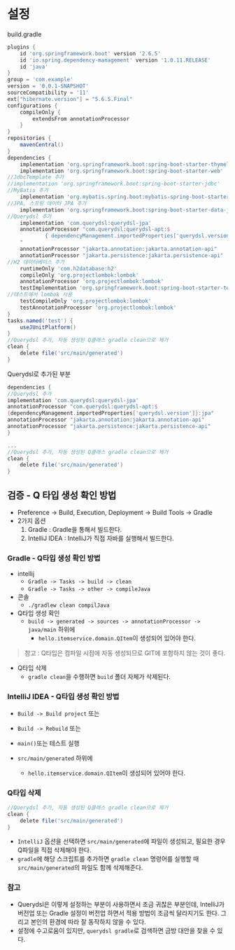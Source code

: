 # 설정
build.gradle
```groovy
plugins {
    id 'org.springframework.boot' version '2.6.5'
    id 'io.spring.dependency-management' version '1.0.11.RELEASE'
    id 'java'
}
group = 'com.example'
version = '0.0.1-SNAPSHOT'
sourceCompatibility = '11'
ext["hibernate.version"] = "5.6.5.Final"
configurations {
    compileOnly {
        extendsFrom annotationProcessor
    }
}
repositories {
    mavenCentral()
}
dependencies {
    implementation 'org.springframework.boot:spring-boot-starter-thymeleaf'
    implementation 'org.springframework.boot:spring-boot-starter-web'
//JdbcTemplate 추가
//implementation 'org.springframework.boot:spring-boot-starter-jdbc'
//MyBatis 추가
    implementation 'org.mybatis.spring.boot:mybatis-spring-boot-starter:2.2.0'
//JPA, 스프링 데이터 JPA 추가
    implementation 'org.springframework.boot:spring-boot-starter-data-jpa'
//Querydsl 추가
    implementation 'com.querydsl:querydsl-jpa'
    annotationProcessor "com.querydsl:querydsl-apt:$
            { dependencyManagement.importedProperties['querydsl.version'] }: jpa
    "
    annotationProcessor "jakarta.annotation:jakarta.annotation-api"
    annotationProcessor "jakarta.persistence:jakarta.persistence-api"
//H2 데이터베이스 추가
    runtimeOnly 'com.h2database:h2'
    compileOnly 'org.projectlombok:lombok'
    annotationProcessor 'org.projectlombok:lombok'
    testImplementation 'org.springframework.boot:spring-boot-starter-test'
//테스트에서 lombok 사용
    testCompileOnly 'org.projectlombok:lombok'
    testAnnotationProcessor 'org.projectlombok:lombok'
}
tasks.named('test') {
    useJUnitPlatform()
}
//Querydsl 추가, 자동 생성된 Q클래스 gradle clean으로 제거
clean {
    delete file('src/main/generated')
}
```
Querydsl로 추가된 부분
```groovy
dependencies {
//Querydsl 추가
implementation 'com.querydsl:querydsl-jpa'
annotationProcessor "com.querydsl:querydsl-apt:$
{dependencyManagement.importedProperties['querydsl.version']}:jpa"
annotationProcessor "jakarta.annotation:jakarta.annotation-api"
annotationProcessor "jakarta.persistence:jakarta.persistence-api"
}

...
//Querydsl 추가, 자동 생성된 Q클래스 gradle clean으로 제거
clean {
    delete file('src/main/generated')
}
```
## 검증 - Q 타입 생성 확인 방법
- Preference -> Build, Execution, Deployment -> Build Tools -> Gradle
- 2가지 옵션
  1. Gradle : Gradle을 통해서 빌드한다.
  2. IntelliJ IDEA : IntelliJ가 직접 자바를 실행해서 빌드한다.

### Gradle - Q타입 생성 확인 방법
- intellij
  - `Gradle -> Tasks -> build -> clean`
  - `Gradle -> Tasks -> other -> compileJava`
- 콘솔
  - `./gradlew clean compilJava`
- Q타입 생성 확인
  - `build -> generated -> sources -> annotationProcessor -> java/main` 하위에
    - `hello.itemservice.domain.QItem`이 생성되어 있어야 한다.
> 참고 : Q타입은 컴파일 시점에 자동 생성되므로 GIT에 포함하지 않는 것이 좋다.

- Q타입 삭제
    - `gradle clean`을 수행하면 `build` 폴더 자체가 삭제된다.

### IntelliJ IDEA - Q타입 생성 확인 방법
- `Build -> Build project` 또는
- `Build -> Rebuild` 또는
- `main()`또는 테스트 실행


- `src/main/generated` 하위에
  - `hello.itemservice.domain.QItem`이 생성되어 있어야 한다.

### Q타입 삭제
```groovy
//Querydsl 추가, 자동 생성된 Q클래스 gradle clean으로 제거
clean {
    delete file('src/main/generated')
}
```
- `IntelliJ` 옵션을 선택하면 `src/main/generated`에 파일이 생성되고, 필요한 경우 Q파일을 직접
삭제해야 한다.
- `gradle`에 해당 스크립트를 추가하면 `gradle clean` 명령어를 실행할 때 `src/main/generated`의
파일도 함께 삭제해준다.

### 참고
- Querydsl은 이렇게 설정하는 부분이 사용하면서 조금 귀찮은 부분인데, IntelliJ가 버전업 또는 Gradle 설정이
버전업 하면서 적용 방법이 조금씩 달라지기도 한다. 그리고 본인의 환경에 따라 잘 동작하지 않을 수 있다.
- 설정에 수고로움이 있지만, `querydsl gradle`로 검색하면 금방 대안을 찾을 수 있다.
